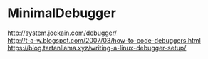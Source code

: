 # MinimalDebugger

http://system.joekain.com/debugger/
<br/>
http://t-a-w.blogspot.com/2007/03/how-to-code-debuggers.html
<br/>
https://blog.tartanllama.xyz/writing-a-linux-debugger-setup/
